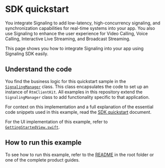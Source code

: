 # SDK quickstart

You integrate Signaling to add low-latency, high-concurrency signaling, and synchronization capabilities for real-time systems into your app. You also use Signaling to enhance the user experience for Video Calling, Voice Calling, Interactive Live Streaming, and Broadcast Streaming.

This page shows you how to integrate Signaling into your app using Signaling SDK easily.

## Understand the code

You find the business logic for this quickstart sample in the [`SignalingManager`](../signaling-manager/SignalingManager.swift) class. This class encapsulates the code to set up an instance of `RtmClientKit`. All examples in this repository extend the `SignalingManager` class to add functionality specific to that application.

For context on this implementation and a full explanation of the essential code snippets used in this example, read the [SDK quickstart](https://docs-beta.agora.io/en/signaling/get-started/get-started-sdk?platform=ios) document.

For the UI implementation of this example, refer to [`GettingStartedView.swift`](./GettingStartedView.swift).

## How to run this example

To see how to run this example, refer to the [README](../README.md) in the root folder or one of the complete product guides.
